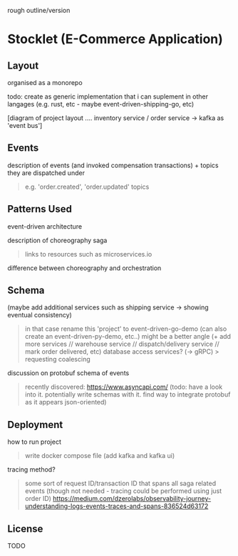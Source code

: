 rough outline/version

# Stocklet (E-Commerce Application)

## Layout

organised as a monorepo

todo: create as generic implementation that i can suplement in other langages (e.g. rust, etc - maybe event-driven-shipping-go, etc)

[diagram of project layout .... inventory service / order service -> kafka as 'event bus']

## Events

description of events (and invoked compensation transactions) + topics they are dispatched under
  > e.g. 'order.created', 'order.updated' topics

## Patterns Used

event-driven architecture

description of choreography saga
  > links to resources such as microservices.io

difference between choreography and orchestration

## Schema

(maybe add additional services such as shipping service -> showing eventual consistency)
  > in that case rename this 'project' to event-driven-go-demo (can also create an event-driven-py-demo, etc..)
  > might be a better angle (+ add more services // warehouse service // dispatch/delivery service // mark order delivered, etc)
  > database access services? (-> gRPC)
    > requesting coalescing

discussion on protobuf schema of events
  > recently discovered: https://www.asyncapi.com/ (todo: have a look into it. potentially write schemas with it. find way to integrate protobuf as it appears json-oriented)

## Deployment

how to run project
  > write docker compose file (add kafka and kafka ui)

tracing method?
  > some sort of request ID/transaction ID that spans all saga related events (though not needed - tracing could be performed using just order ID)
  > https://medium.com/dzerolabs/observability-journey-understanding-logs-events-traces-and-spans-836524d63172

## License

TODO
